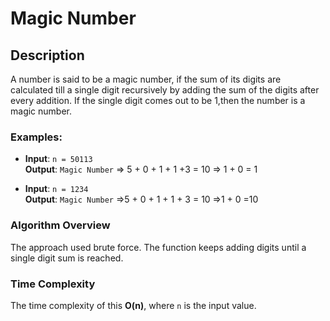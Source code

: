 # Magic Number

## Description

A number is said to be a magic number, if the sum of its digits are calculated till a single digit recursively by adding the sum of the digits after every addition. If the single digit comes out to be 1,then the number is a magic number. 

### Examples:
- **Input**: `n = 50113`  
  **Output**: `Magic Number` 
  => 5 + 0 + 1 + 1 +3 = 10
  => 1 + 0 = 1

- **Input**: `n = 1234`  
  **Output**: `Magic Number`
  =>5 + 0 + 1 + 1 + 3 = 10
  =>1 + 0 =10

### Algorithm Overview
 
The approach used brute force. The function keeps adding digits until a single digit sum is reached.

### Time Complexity

The time complexity of this **O(n)**, where `n` is the input value. 
